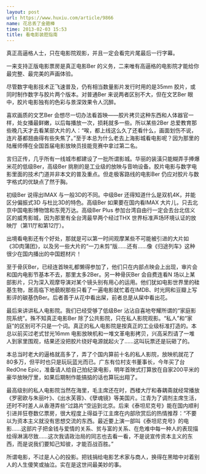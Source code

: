 ```yaml
---
layout: post
url: https://www.huxiu.com/article/9866
name: 花总丢了金箍棒
time: 2013-02-03 15:53
title: 看电影装腔指南
---
```

真正高逼格人士，只在电影院观影，并且一定会看完片尾最后一行字幕。

一来支持正版电影票房是真正电影Ber 的义务，二来唯有高逼格的电影院才能给你最完整、最完美的声画体验。

尽管数字电影技术正飞速普及，仍有相当数量影片发行时用的是35mm 胶片，或同时制作数字与胶片两个版本。对普通Ber 来说两者区别不大，但在文艺Ber 眼中，胶片电影独有的色彩与景深效果令人沉醉。

喜欢画质的文艺Ber 会想尽一切办法看首映——胶片拷贝这种东西和人体器官一样，处女播最鲜嫩，以后每播放一次，损耗就多一些。所以某些2Ber 总爱教育那些晚几天才去看某部大片的人：“唉，都上线这么久了还看什么，画面划伤不说，连片基都翘曲得有些失焦了。”至于本总为什么老去上海影城看电影呢？因为那里的陆雁师傅在全国首届电影放映员技能竞赛中拿过第二名。

言归正传，几乎所有一线城市都建设了一批所谓影城。华丽的装潢只能糊弄手捧爆米花的低级Ber，高级Ber 挑剔的是工业级的放映与音响设备。胶片电影与数字电影里面的技术门道并非本文的普及重点。但走极客路线的电影Ber 仍应对胶片与数字格式的优缺点了然于胸。

初级Ber 说得出IMAX 与一般3D的不同。中级Ber 还得知道什么是双机4K，并能区分偏振式3D 与杜比3D的特色。高级Ber 如果要在国内看IMAX 大片儿，只去北京中国电影博物馆和东莞万达。高级Ber Plus 参加台湾自由行一定会去台北信义区的威秀影城，因为那里有全台湾最早两个经过THX 世界标准声场环境认证的放映厅（第11厅和第12厅）。

出境看电影还有个好处，那就是可以第一时间观摩某些不可能被引进的大片如《3D肉蒲团》，以及另一些大片的“一刀未剪”版……还有……像《归途列车》这种很少在国内播出的中国题材片！

至于骨灰Ber，已经连首映礼都懒得参加了，他们只在内部点映会上出现，审片会和国内电影节基本不去，那里太多2Ber。另一种骨灰Ber 会自费连看N 场以上某部影片，只为深入观摩导演对某个镜头别有用心的运用。他们犹如电影世界里的硅基生物，居高临下地藐睨那些只看了一遍电影就忙着在IMDB、时光网和豆瓣上写影评的碳基伪Ber。后者善于从花中看出屎，前者总是从屎中看出花。

最后来讲讲私人电影院。我们已经受够了低级Ber 沾沾自喜地夸耀所谓的“家庭影院系统”。殊不知真正电影Ber 除了公共影院，只在私人影院观影。“私人”和“家庭”的区别可不只是一个词。真正的私人电影院是按真正的工业级标准打造的。本总以前买过老式甘光16mm 电影放映机和一堆文革电影拷贝，兴高采烈请了一堆人到家里围观，结果还没把胶片绕好电源就起火了……这叫玩票还是玩砸了的。

本总当时老大的逼格就高多了，弄了个国内算前十名的私人影院，放映机就花了80多万，但平时也只是玩玩蓝光而已。广东有位村支书董事长，今年买了台RedOne Epic，准备请人给自己拍纪录电影，明年首映式打算放在自家200平米的豪华放映厅里，如果后期制作能搞掂的话也算玩出翔了。

最高级别的私人电影院当然在海里，毛主席还在时，西楼大厅和春耦斋就经常播放《罗密欧与朱丽叶》、《出水芙蓉》、《孽魂镜》等美国片。江青为了调剂主席生活，还时不时差人从香港弄些“过路片”空运到北京。后来《泰坦尼克号》能在国内顺利引进并狂卷数亿票房，很大程度上得益于江主席在内部欣赏后的热情推荐：“不要以为资本主义就没有思想交流的东西。最近要上演一部叫《泰坦尼克号》的电影……这部片子把金钱与爱情的关系、贫与富的关系、在危难中每一种人的表现描绘得淋漓尽致……这次我请政治局的同志也去看一看，不是说宣传资本主义的东西，而是说我们要知己知彼，才能百战百胜。”

所谓电影，不过是人心的投影。把钱捐给电影艺术家与商人，换得在黑暗中对着别人的人生傻笑或抽泣。实在是这世间最美妙的事。

